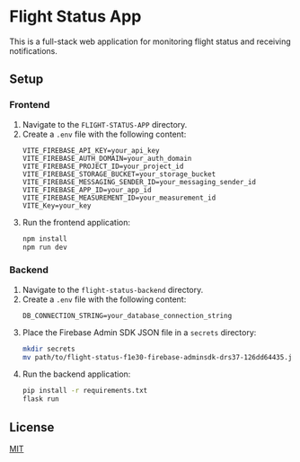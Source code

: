 # Flight Status App

This is a full-stack web application for monitoring flight status and receiving notifications.

## Setup

### Frontend

1. Navigate to the `FLIGHT-STATUS-APP` directory.
2. Create a `.env` file with the following content:
    ```env
    VITE_FIREBASE_API_KEY=your_api_key
    VITE_FIREBASE_AUTH_DOMAIN=your_auth_domain
    VITE_FIREBASE_PROJECT_ID=your_project_id
    VITE_FIREBASE_STORAGE_BUCKET=your_storage_bucket
    VITE_FIREBASE_MESSAGING_SENDER_ID=your_messaging_sender_id
    VITE_FIREBASE_APP_ID=your_app_id
    VITE_FIREBASE_MEASUREMENT_ID=your_measurement_id
    VITE_Key=your_key
    ```
3. Run the frontend application:
    ```bash
    npm install
    npm run dev
    ```

### Backend

1. Navigate to the `flight-status-backend` directory.
2. Create a `.env` file with the following content:
    ```env
    DB_CONNECTION_STRING=your_database_connection_string
    ```
3. Place the Firebase Admin SDK JSON file in a `secrets` directory:
    ```bash
    mkdir secrets
    mv path/to/flight-status-f1e30-firebase-adminsdk-drs37-126dd64435.json secrets/
    ```
4. Run the backend application:
    ```bash
    pip install -r requirements.txt
    flask run
    ```

## License

[MIT](LICENSE)
